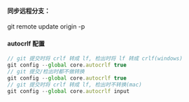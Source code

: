 #### 同步远程分支：

git remote update origin -p

#### autocrlf 配置

```javascript
// git 提交时将 crlf 转成 lf, 检出时将 lf 转成 crlf(windows)
git config --global core.autocrlf true
// git 提交/检出时都不做转换
git config --global core.autocrlf true
// git 提交时将 crlf 转成 lf, 检出时不转换(mac)
git config --global core.autocrlf input
```
